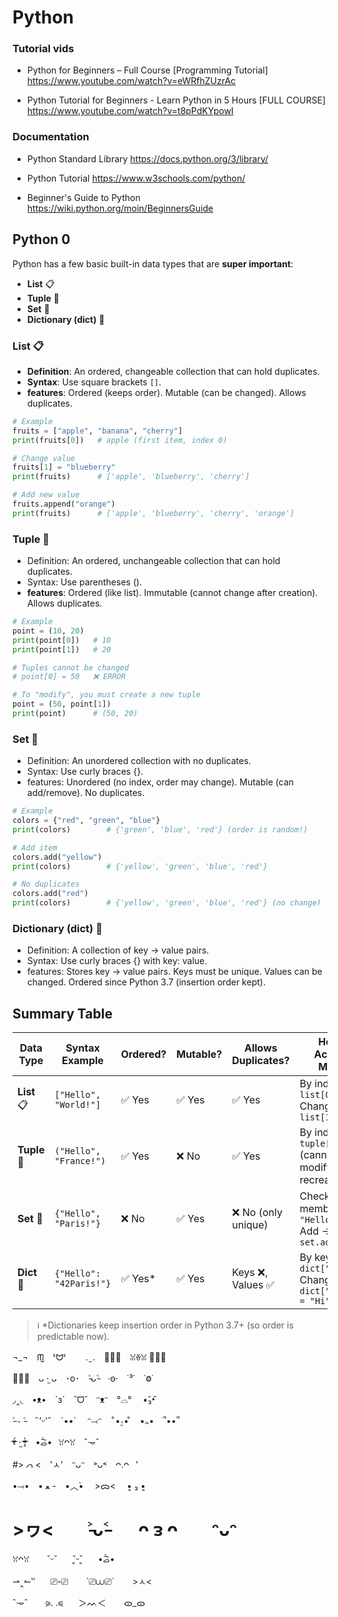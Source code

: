 # Python 

### Tutorial vids
- Python for Beginners – Full Course [Programming Tutorial]
https://www.youtube.com/watch?v=eWRfhZUzrAc

- Python Tutorial for Beginners - Learn Python in 5 Hours [FULL COURSE]
https://www.youtube.com/watch?v=t8pPdKYpowI

### Documentation
- Python Standard Library
https://docs.python.org/3/library/

- Python Tutorial
https://www.w3schools.com/python/

- Beginner's Guide to Python
https://wiki.python.org/moin/BeginnersGuide



## Python 0

Python has a few basic built-in data types that are **super important**:
- **List** 📋  
- **Tuple** 🎁  
- **Set** 🔀  
- **Dictionary (dict)** 📖  

### List 📋
- **Definition**: An ordered, changeable collection that can hold duplicates.
- **Syntax**: Use square brackets `[]`.
- **features**:
Ordered (keeps order).
Mutable (can be changed).
Allows duplicates.
```python
# Example
fruits = ["apple", "banana", "cherry"]
print(fruits[0])   # apple (first item, index 0)

# Change value
fruits[1] = "blueberry"
print(fruits)      # ['apple', 'blueberry', 'cherry']

# Add new value
fruits.append("orange")
print(fruits)      # ['apple', 'blueberry', 'cherry', 'orange']
```

### Tuple 🎁
- Definition: An ordered, unchangeable collection that can hold duplicates.
- Syntax: Use parentheses ().
- **features**:
Ordered (like list).
Immutable (cannot change after creation).
Allows duplicates.
```python
# Example
point = (10, 20)
print(point[0])   # 10
print(point[1])   # 20

# Tuples cannot be changed
# point[0] = 50   ❌ ERROR

# To "modify", you must create a new tuple
point = (50, point[1])
print(point)      # (50, 20)

```

### Set 🔀
- Definition: An unordered collection with no duplicates.
- Syntax: Use curly braces {}.
- features:
Unordered (no index, order may change).
Mutable (can add/remove).
No duplicates.

```python
# Example
colors = {"red", "green", "blue"}
print(colors)        # {'green', 'blue', 'red'} (order is random!)

# Add item
colors.add("yellow")
print(colors)        # {'yellow', 'green', 'blue', 'red'}

# No duplicates
colors.add("red")
print(colors)        # {'yellow', 'green', 'blue', 'red'} (no change)

```

### Dictionary (dict) 📖
- Definition: A collection of key → value pairs.
- Syntax: Use curly braces {} with key: value.
- features: 
Stores key → value pairs.
Keys must be unique.
Values can be changed.
Ordered since Python 3.7 (insertion order kept).


## Summary Table

| Data Type    | Syntax Example          | Ordered? | Mutable? | Allows Duplicates? | How to Access / Modify                                          |
| ------------ | ----------------------- | -------- | -------- | ------------------ | --------------------------------------------------------------- |
| **List** 📋  | `["Hello", "World!"]`   | ✅ Yes    | ✅ Yes    | ✅ Yes              | By index → `list[0]` <br> Change → `list[1] = "Hi"`             |
| **Tuple** 🎁 | `("Hello", "France!")`  | ✅ Yes    | ❌ No     | ✅ Yes              | By index → `tuple[0]` <br> (cannot modify, must recreate)       |
| **Set** 🔀   | `{"Hello", "Paris!"}`   | ❌ No     | ✅ Yes    | ❌ No (only unique) | Check membership → `"Hello" in set` <br> Add → `set.add("new")` |
| **Dict** 📖  | `{"Hello": "42Paris!"}` | ✅ Yes*   | ✅ Yes    | Keys ❌, Values ✅   | By key → `dict["Hello"]` <br> Change → `dict["Hello"] = "Hi"`   |



> ℹ️ *Dictionaries keep insertion order in Python 3.7+ (so order is predictable now).



¬_¬　ᙏ̤̫　ᕑᗢᓫ 　　. ̫ .　ꪔ̤̮　ꈍꈊꈍ ꪔ̤̥

ꪔ̤̱　ᴗ ·̫ ᴗ　･o･　˃̵ᴗ˂̵　·ꙫ·　˙³˙　˙Ⱉ˙ 　

◞‸◟　•ᴥ•　`з´　˘ᗜ˘　ᵔᴥᵔ　°⌓°　 •̆₃•̑ 

˃̵ ֊ ˂̵　˶’ᵕ‘˶　´••` 　ᵔ⤙ᵔ 　 ͒•∘̬• ͒　•᎔•　՞••՞

ᵒ̴̶̷̥́ ·̫ ᵒ̴̶̷̣̥̀　•᷄ࡇ•᷅⠀ꃋᴖꃋ　ˆ𐃷ˆ　

#> 𐢭 <　'ㅅ'　ᵔᴗᵔ　˃ᴗ˂　ᴖ.ᴖ⠀'

•⤙•　• ﻌ -　•︿•̀　 >ᯅ<　 •͈ ₃ •͈

# >ヮ<⠀ ⠀ ˃̵ᴗ˂̵⠀⠀ ᴖ ᴈ ᴖ ⠀⠀ ᵔᴗᵔ 

ꃋᴖꃋ ⠀⠀ ˘ᵕ˘⠀⠀ ˘͈ᵕ˘͈⠀⠀ •᷄ࡇ•᷅ 

⇀‸↼‶ ⠀⠀⎚-⎚⠀ ⠀ `⎚⩊⎚´⠀ ⠀ >ㅅ<

ˆ𐃷ˆ ⠀⠀ ⪩. .⪨⠀⠀ ＞ᨓ＜ ⠀ ⠀ᯣ_ᯣ

